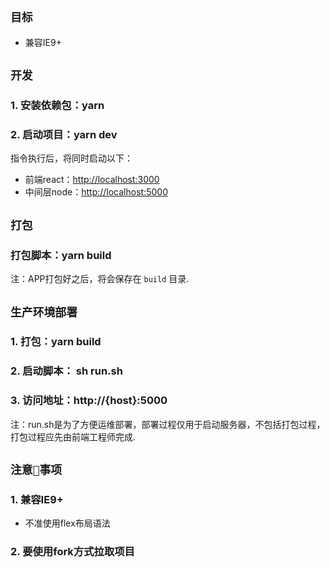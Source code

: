 
## `目标`
- 兼容IE9+


## `开发`
### 1. 安装依赖包：yarn
### 2. 启动项目：yarn dev
指令执行后，将同时启动以下：
- 前端react：[http://localhost:3000](http://localhost:3000)
- 中间层node：[http://localhost:5000](http://localhost:5000)

## `打包`
### 打包脚本：yarn build

注：APP打包好之后，将会保存在 `build` 目录.<br>

## `生产环境部署`
### 1. 打包：yarn build
### 2. 启动脚本： sh run.sh
### 3. 访问地址：http://{host}:5000
注：run.sh是为了方便运维部署，部署过程仅用于启动服务器，不包括打包过程，打包过程应先由前端工程师完成.<br>


## `注意事项`
### 1. 兼容IE9+
- 不准使用flex布局语法

### 2. 要使用fork方式拉取项目

